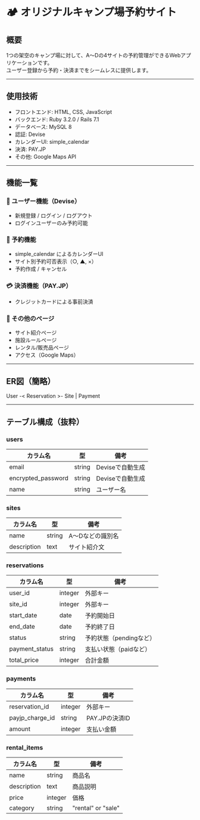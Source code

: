 # 🏕 オリジナルキャンプ場予約サイト

## 概要

1つの架空のキャンプ場に対して、A〜Dの4サイトの予約管理ができるWebアプリケーションです。  
ユーザー登録から予約・決済までをシームレスに提供します。

---

## 使用技術

- フロントエンド: HTML, CSS, JavaScript
- バックエンド: Ruby 3.2.0 / Rails 7.1
- データベース: MySQL 8
- 認証: Devise
- カレンダーUI: simple_calendar
- 決済: PAY.JP
- その他: Google Maps API

---

## 機能一覧

### 🔐 ユーザー機能（Devise）
- 新規登録 / ログイン / ログアウト
- ログインユーザーのみ予約可能

### 📅 予約機能
- simple_calendar によるカレンダーUI
- サイト別予約可否表示（○, ▲, ×）
- 予約作成 / キャンセル

### 💳 決済機能（PAY.JP）
- クレジットカードによる事前決済

### 📖 その他のページ
- サイト紹介ページ
- 施設ルールページ
- レンタル/販売品ページ
- アクセス（Google Maps）

---

## ER図（簡略）

User -< Reservation >- Site | Payment


---

## テーブル構成（抜粋）

### users

| カラム名           | 型       | 備考                         |
|--------------------|----------|------------------------------|
| email              | string   | Deviseで自動生成             |
| encrypted_password | string   | Deviseで自動生成             |
| name               | string   | ユーザー名                   |

### sites

| カラム名    | 型     | 備考           |
|-------------|--------|----------------|
| name        | string | A〜Dなどの識別名|
| description | text   | サイト紹介文   |

### reservations

| カラム名     | 型     | 備考                      |
|--------------|--------|---------------------------|
| user_id      | integer| 外部キー                   |
| site_id      | integer| 外部キー                   |
| start_date   | date   | 予約開始日                 |
| end_date     | date   | 予約終了日                 |
| status       | string | 予約状態（pendingなど）    |
| payment_status | string | 支払い状態（paidなど）   |
| total_price  | integer| 合計金額                   |

### payments

| カラム名         | 型     | 備考                      |
|------------------|--------|---------------------------|
| reservation_id   | integer| 外部キー                   |
| payjp_charge_id  | string | PAY.JPの決済ID            |
| amount           | integer| 支払い金額                 |

### rental_items

| カラム名    | 型     | 備考                      |
|-------------|--------|---------------------------|
| name        | string | 商品名                     |
| description | text   | 商品説明                   |
| price       | integer| 価格                       |
| category    | string | "rental" or "sale"         |
